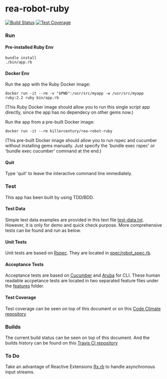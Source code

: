 # rea-robot-ruby
[![Build Status](https://travis-ci.org/killercentury/rea-robot-ruby.svg?branch=master)](https://travis-ci.org/killercentury/rea-robot-ruby)
[![Test Coverage](https://codeclimate.com/github/killercentury/rea-robot-ruby/badges/coverage.svg)](https://codeclimate.com/github/killercentury/rea-robot-ruby)

### Run

#### Pre-installed Ruby Env
    bundle install
    ./bin/app.rb

#### Docker Env
Run the app with the Ruby Docker image:

    docker run -it --rm -v "$PWD":/usr/src/myapp -w /usr/src/myapp ruby:2.2 ruby bin/app.rb
    
(This Ruby Docker image should allow you to run this single script app directly, since the app has no dependecy on other gems now.)
    
Run the app from a pre-built Docker image:

    docker run -it --rm killercentury/rea-robot-ruby
    
(This pre-built Docker image should allow you to run rspec and cucumber without installing gems manually. Just specify the 'bundle exec rspec' or 'bundle exec cucumber' command at the end.)

#### Quit
Type 'quit' to leave the interactive command line immediately.

### Test

This app has been built by using TDD/BDD.

#### Test Data
Simple test data examples are provided in this text file [test-data.txt](https://github.com/killercentury/rea-robot-ruby/blob/master/test-data.txt). However, it is only for demo and quick check purpose. More comprehensive tests can be found and run as below.

#### Unit Tests
Unit tests are based on [Rspec](https://github.com/rspec/rspec). They are located in [spec/robot_spec.rb](https://github.com/killercentury/rea-robot-ruby/blob/master/spec/robot_spec.rb).

#### Acceptance Tests
Acceptance tests are based on [Cucumber](https://github.com/cucumber/cucumber) and [Aruba](https://github.com/cucumber/aruba) for CLI. These human readable accpetance tests are located in two separated feature files under the [features](https://github.com/killercentury/rea-robot-ruby/tree/master/features) folder.

#### Test Coverage
Test coverage can be seen on top of this document or on this [Code Climate repository](https://codeclimate.com/github/killercentury/rea-robot-ruby)

### Builds
The current build status can be seen on top of this document. And the builds history can be found on this [Travis CI repository](https://travis-ci.org/killercentury/rea-robot-ruby)

### To Do
Take an advantage of Reactive Extensions [Rx.rb](https://github.com/ReactiveX/Rx.rb) to handle asynchronous input streams.

